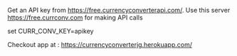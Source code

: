 Get an API key from https://free.currencyconverterapi.com/.
Use this server https://free.currconv.com for making API calls

set CURR_CONV_KEY=apikey

Checkout app at : https://currencyconverterjg.herokuapp.com/